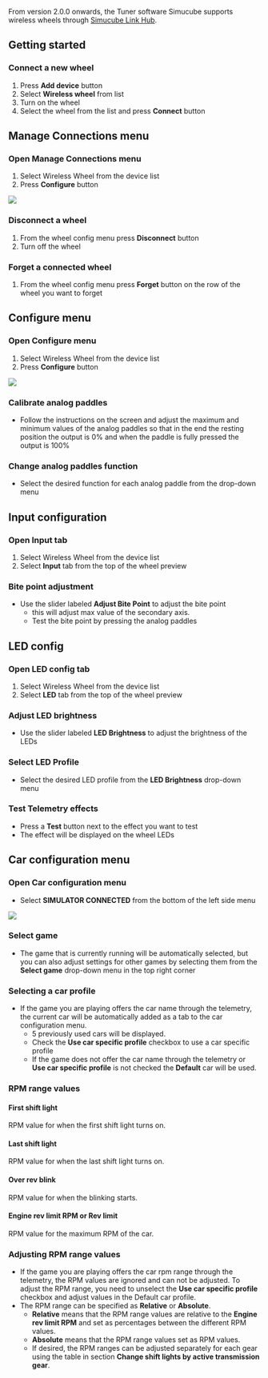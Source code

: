 From version 2.0.0 onwards, the Tuner software Simucube supports wireless wheels through [Simucube Link Hub](../Developers/Simucube%20Link.md#simucube-link-hub).

## Getting started

### Connect a new wheel

1. Press **Add device** button
2. Select **Wireless wheel** from list
3. Turn on the wheel
4. Select the wheel from the list and press **Connect** button

## Manage Connections menu
### Open Manage Connections menu
1. Select Wireless Wheel from the device list
2. Press **Configure** button

![](assets/img_2.png)

### Disconnect a wheel
1. From the wheel config menu press **Disconnect** button
2. Turn off the wheel

### Forget a connected wheel
1. From the wheel config menu press **Forget** button on the row of the wheel you want to forget

## Configure menu
### Open Configure menu
1. Select Wireless Wheel from the device list
2. Press **Configure** button

![](assets/img.png)
### Calibrate analog paddles
- Follow the instructions on the screen and adjust the maximum and minimum values of the analog paddles
so that in the end the resting position the output is 0% and when the paddle is fully pressed the output is 100%

### Change analog paddles function
- Select the desired function for each analog paddle from the drop-down menu

## Input configuration
### Open Input tab
1. Select Wireless Wheel from the device list
2. Select **Input** tab from the top of the wheel preview

### Bite point adjustment
- Use the slider labeled **Adjust Bite Point** to adjust the bite point
    - this will adjust max value of the secondary axis.
    - Test the bite point by pressing the analog paddles

## LED config
### Open LED config tab
1. Select Wireless Wheel from the device list
2. Select **LED** tab from the top of the wheel preview 

### Adjust LED brightness
- Use the slider labeled **LED Brightness** to adjust the brightness of the LEDs

### Select LED Profile
- Select the desired LED profile from the **LED Brightness** drop-down menu

### Test Telemetry effects
   - Press a **Test** button next to the effect you want to test
   - The effect will be displayed on the wheel LEDs

## Car configuration menu
### Open Car configuration menu
- Select **SIMULATOR CONNECTED** from the bottom of the left side menu

![](assets/img_3.png)

### Select game
- The game that is currently running will be automatically selected, 
but you can also adjust settings for other games by selecting them from the **Select game** drop-down menu in the top right corner

### Selecting a car profile
- If the game you are playing offers the car name through the telemetry, the current car will be automatically added as a tab to the car configuration menu.
  - 5 previously used cars will be displayed.
  - Check the **Use car specific profile** checkbox to use a car specific profile
  - If the game does not offer the car name through the telemetry or **Use car specific profile** is not checked the **Default** car will be used.

### RPM range values
#### First shift light
RPM value for when the first shift light turns on.
#### Last shift light
RPM value for when the last shift light turns on.
#### Over rev blink
RPM value for when the blinking starts.
#### Engine rev limit RPM or Rev limit  
RPM value for the maximum RPM of the car.

### Adjusting RPM range values
- If the game you are playing offers the car rpm range through the telemetry, the RPM values are ignored and can not be adjusted. 
  To adjust the RPM range, you need to unselect the **Use car specific profile** checkbox and adjust values in the Default car profile.
- The RPM range can be specified as **Relative** or **Absolute**.
  - **Relative** means that the RPM range values are relative to the **Engine rev limit RPM** and set as percentages between the different RPM values.
  - **Absolute** means that the RPM range values set as RPM values.
  - If desired, the RPM ranges can be adjusted separately for each gear using the table in section **Change shift lights by active transmission gear**.
